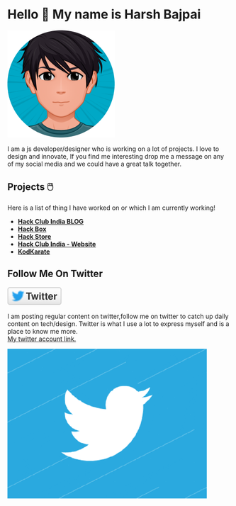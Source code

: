 # Hello 👋 My name is Harsh Bajpai

<div class="container" >
 <img  id="avatar"  src='https://github.com/bajpai244/bajpai244/blob/master/assets/avatar.png' alt="Twitter" />
</div>

<p id="para" >
I am a js developer/designer who is working on a lot of projects. I love to design and innovate, If you find me interesting drop me a message on any of my social media and we could have a great talk together.</p>


## Projects 🖱️

<p id="projectpara" >Here is a list of thing I have worked on or which I am currently working!</p>

</div>

<div id="listcontainer" >

<ul>

<li>
 <b> 
 <a href="https://indiablog.hackclub.com/">Hack Club India BLOG </a>
 </b>
 </li>

 <li>
 <b> 
 <a href="https://hackbox.hackclub.com/">Hack Box </a>
 </b>
 </li>

 <li>
 <b>
<a href="https://hackstore.hackclub.com/" >Hack Store </a> 
</b>
</li>
 
<li>
<b>
 <a href="https://india.hackclub.com">Hack Club India - Website </a> 
</b>
</li>
 
<li>
 <b>
 <a href="https://github.com/bajpai244/Kodkarate">KodKarate </a>
 </b>
 </li>

</ul>
</div>

 ## Follow Me On Twitter
<a href="https://twitter.com/bajpaiharsh244" >
<img id="twitterimg" src="https://github.com/bajpai244/bajpai244/blob/master/assets/twitter.svg" />
</a>
<p id="twitterpara" >I am posting regular content on twitter,follow me on twitter to catch up daily content on tech/design. Twitter is what I use a lot to express myself and is a place to know me more.
<br/>
<a href="https://twitter.com/bajpaiharsh244" >My twitter account link.</a></p>
<img id="twittergif" src="https://github.com/bajpai244/bajpai244/blob/master/assets/twitter.gif"  alt="Twitter Gif" />


<!--

**bajpai244/bajpai244** is a ✨ _special_ ✨ repository because its `README.md` (this file) appears on your GitHub profile.

Here are some ideas to get you started:

- 🔭 I’m currently working on ...
- 🌱 I’m currently learning ...
- 👯 I’m looking to collaborate on ...
- 🤔 I’m looking for help with ...
- 💬 Ask me about ...
- 📫 How to reach me: ...
- 😄 Pronouns: ...
- ⚡ Fun fact: ...
  -->
